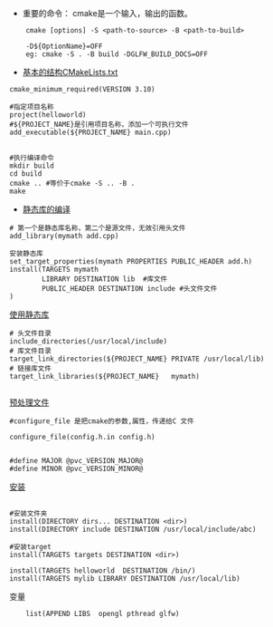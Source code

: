 * 重要的命令： cmake是一个输入，输出的函数。
```
    cmake [options] -S <path-to-source> -B <path-to-build>

    -D${OptionName}=OFF 
    eg: cmake -S . -B build -DGLFW_BUILD_DOCS=OFF
```

* [基本的结构CMakeLists.txt](basic/CMakeLists.txt)
```
cmake_minimum_required(VERSION 3.10)

#指定项目名称
project(helloworld)
#${PROJECT_NAME}是引用项目名称，添加一个可执行文件
add_executable(${PROJECT_NAME} main.cpp)


#执行编译命令
mkdir build
cd build
cmake .. #等价于cmake -S .. -B .
make 
```

* [静态库的编译](library_basic/CMakeLists.txt)
```
# 第一个是静态库名称，第二个是源文件，无效引用头文件
add_library(mymath add.cpp)

安装静态库
set_target_properties(mymath PROPERTIES PUBLIC_HEADER add.h)
install(TARGETS mymath 
        LIBRARY DESTINATION lib  #库文件
        PUBLIC_HEADER DESTINATION include #头文件文件
)
```

[使用静态库](library_basic_ref/CMakeLists.txt)
```
# 头文件目录
include_directories(/usr/local/include)
# 库文件目录
target_link_directories(${PROJECT_NAME} PRIVATE /usr/local/lib)
# 链接库文件
target_link_libraries(${PROJECT_NAME}   mymath)


```

[预处理文件](project_version/CMakeLists.txt)
```
#configure_file 是把cmake的参数,属性，传递给C 文件

configure_file(config.h.in config.h)


#define MAJOR @pvc_VERSION_MAJOR@
#define MINOR @pvc_VERSION_MINOR@
```

[安装](https://cmake.org/cmake/help/v3.10/command/install.html#installing-targets)
```

#安装文件夹
install(DIRECTORY dirs... DESTINATION <dir>)
install(DIRECTORY include DESTINATION /usr/local/include/abc)

#安装target
install(TARGETS targets DESTINATION <dir>)

install(TARGETS helloworld  DESTINATION /bin/)
install(TARGETS mylib LIBRARY DESTINATION /usr/local/lib)

```
变量
```
    list(APPEND LIBS  opengl pthread glfw)
```
